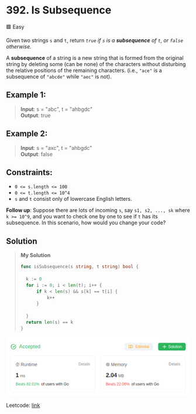 # 392. Is Subsequence
🟩 Easy

Given two strings `s` and `t`, return *`true` if `s` is a **subsequence** of `t`, or `false` otherwise.*

A **subsequence** of a string is a new string that is formed from the original string by deleting some (can be none) of the characters without disturbing the relative positions of the remaining characters. (i.e., `"ace"` is a subsequence of `"abcde"` while `"aec"` is not).

## Example 1:
> **Input**: s = "abc", t = "ahbgdc" \
> **Output**: true

## Example 2:
> **Input**: s = "axc", t = "ahbgdc" \
> **Output**: false

## Constraints:
* `0 <= s.length <= 100`
* `0 <= t.length <= 10^4`
* `s` and `t` consist only of lowercase English letters.
 

**Follow up**: Suppose there are lots of incoming `s`, say `s1, s2, ..., sk` where `k >= 10^9`, and you want to check one by one to see if `t` has its subsequence. In this scenario, how would you change your code?

## Solution
> **My Solution**
> ```go
> func isSubsequence(s string, t string) bool {
> 
> 	k := 0
> 	for i := 0; i < len(t); i++ {
> 		if k < len(s) && s[k] == t[i] {
> 			k++
> 		}
> 
> 	}
> 	return len(s) == k
> }
> ```

![result](392.png)

Leetcode: [link](https://leetcode.com/problems/is-subsequence/description/)